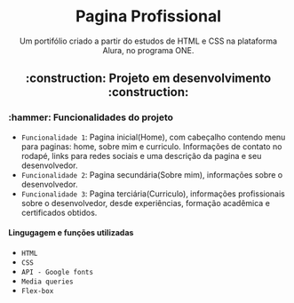 <h1 align="center"> Pagina Profissional </h1>
<p align="center"> Um portifólio criado a partir do estudos de HTML e CSS na plataforma Alura, no programa ONE. </p>
<h2 align="center"> :construction: Projeto em desenvolvimento :construction: </h2>
<h3> :hammer: Funcionalidades do projeto </h3>

- `Funcionalidade 1`: Pagina inicial(Home), com cabeçalho contendo menu para paginas: home, sobre mim e curriculo. Informações de contato no rodapé, links para redes sociais e uma descrição da pagina e seu desenvolvedor.
- `Funcionalidade 2`: Pagina secundária(Sobre mim), informações sobre o desenvolvedor.
- `Funcionalidade 3`: Pagina terciária(Curriculo), informações profissionais sobre o desenvolvedor, desde experiências, formação acadêmica e certificados obtidos.

<h4 :computer::pencil2:> Lingugagem e funções utilizadas </h4>

- `HTML`
- `CSS`
- `API - Google fonts`
- `Media queries`
- `Flex-box`
